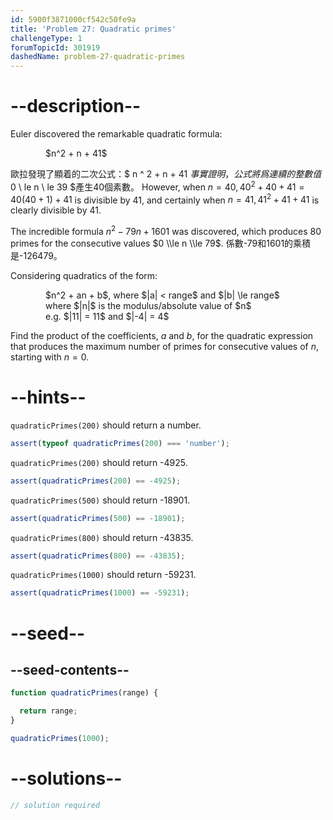 ```yaml
---
id: 5900f3871000cf542c50fe9a
title: 'Problem 27: Quadratic primes'
challengeType: 1
forumTopicId: 301919
dashedName: problem-27-quadratic-primes
---
```


# --description--

Euler discovered the remarkable quadratic formula:

<div style='margin-left: 4em;'>$n^2 + n + 41$</div>

歐拉發現了顯着的二次公式：$ n ^ 2 + n + 41 $事實證明，公式將爲連續的整數值$ 0 \\ le n \\ le 39 $產生40個素數。 However, when $n = 40, 40^2 + 40 + 41 = 40(40 + 1) + 41$ is divisible by 41, and certainly when $n = 41, 41^2 + 41 + 41$ is clearly divisible by 41.

The incredible formula $n^2 - 79n + 1601$ was discovered, which produces 80 primes for the consecutive values $0 \\le n \\le 79$. 係數-79和1601的乘積是-126479。

Considering quadratics of the form:

<div style='margin-left: 4em;'>
  $n^2 + an + b$, where $|a| < range$ and $|b| \le range$<br>
  where $|n|$ is the modulus/absolute value of $n$<br>
  e.g. $|11| = 11$ and $|-4| = 4$<br>
</div>

Find the product of the coefficients, $a$ and $b$, for the quadratic expression that produces the maximum number of primes for consecutive values of $n$, starting with $n = 0$.

# --hints--

`quadraticPrimes(200)` should return a number.

```js
assert(typeof quadraticPrimes(200) === 'number');
```

`quadraticPrimes(200)` should return -4925.

```js
assert(quadraticPrimes(200) == -4925);
```

`quadraticPrimes(500)` should return -18901.

```js
assert(quadraticPrimes(500) == -18901);
```

`quadraticPrimes(800)` should return -43835.

```js
assert(quadraticPrimes(800) == -43835);
```

`quadraticPrimes(1000)` should return -59231.

```js
assert(quadraticPrimes(1000) == -59231);
```

# --seed--

## --seed-contents--

```js
function quadraticPrimes(range) {

  return range;
}

quadraticPrimes(1000);
```

# --solutions--

```js
// solution required
```
